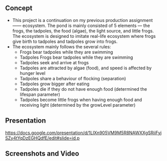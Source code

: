 ## Concept
- This project is a continuation on my previous production assignment —— ecosystem. The pond is mainly consisted of 5 elements — the frogs, the tadpoles, the food (algae), the light source, and little frogs. The ecosystem is designed to imitate real-life ecosystem where frogs give birth to tadpoles and tadpoles grow into frogs. 
- The ecosystem mainly follows the several rules:
  - Frogs bear tadpoles while they are swimming
  - Tadpoles Frogs bear tadpoles while they are swimming
  - Tadpoles seek and arrive at frogs 
  - Tadpoles are attracted by algae (food), and speed is affected by hunger level
  - Tadpoles share a behaviour of flocking (separation)
  - Tadpoles grow bigger after eating
  - Tadpoles die if they do not have enough food (determined the lifespan parameter)
  - Tadpoles become little frogs when having enough food and receiving light (determined by the growLevel parameter)
## Presentation
https://docs.google.com/presentation/d/1LlXn905VM9M5R8NAWXXgSRiiFyjSZy4tYqDzEGHQdfE/edit#slide=id.p
## Screenshots and Video
